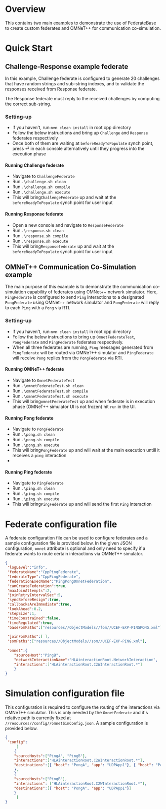 

# Overview  
This contains two main examples to demonstrate the use of FederateBase to create custom federates and OMNeT++ for communication co-simulation.  
  
# Quick Start  
  
## Challenge-Response example federate  
  
In this example, Challenge federate is configured to generate 20 challenges that have random strings and sub-string indexes, and to validate the responses received from Response federate.  
  
The Response federate must reply to the received challenges by computing the correct sub-string.  

  ### Setting-up
- If you haven't, run `mvn clean install` in root cpp directory  
- Follow the below instructions and bring up `Challenge` and `Response` federates respectively  
- Once both of them are waiting at `beforeReadyToPopulate` synch point, press &#x23CE; in each console alternatively until they progress into the execution phase  
  
#### Running Challenge federate  
- Navigate to `ChallengeFederate`  
- Run `.\challenge.sh clean`  
- Run `.\challenge.sh compile`  
- Run `.\challenge.sh execute`  
- This will bring`ChallengeFederate` up and wait at the `beforeReadyToPopulate` synch point for user input  
  
#### Running Response federate  
- Open a new console and navigate to `ResponseFederate`  
- Run `.\response.sh clean`  
- Run `.\response.sh compile`  
- Run `.\response.sh execute`  
- This will bring`Responsefederate` up and wait at the `beforeReadyToPopulate` synch point for user input  
  
## OMNeT++ Communication Co-Simulation example  
  
The main purpose of this example is to demonstrate the communication co-simulation capability of federates using OMNet++ network simulator. Here, `PingFederate` is configured to send `Ping` interactions to a designated `PongFederate` using OMNet++ network simulator and `PongFederate` will reply to each `Ping` with a `Pong` via RTI.  
  
### Setting-up
- If you haven't, run `mvn clean install` in root cpp directory  
- Follow the below instructions to bring up `OmnetFederateTest`, `PongFederate` and `PingFederate` federates respectively.  
- When all three federates are running,   `Ping` messages generated from  `PingFederate` will be routed via OMNeT++ simulator and `PingFederate`  will receive `Pong` replies from the `PongFederate` via RTI.  
  
#### Running OMNeT++ federate  
- Navigate to `OmnetFederateTest`  
- Run `.\omnetFederateTest.sh clean`  
- Run `.\omnetFederateTest.sh compile`  
- Run `.\omnetFederateTest.sh execute`  
- This will bring`omnetFederateTest` up and when federate is in execution phase (OMNeT++ simulator UI is not frozen) hit `run` in the UI.  
  
#### Running Pong federate  
- Navigate to `PongFederate`  
- Run `.\pong.sh clean`  
- Run `.\pong.sh compile`  
- Run `.\pong.sh execute`  
- This will bring`PongFederate` up and will wait at the main execution untill it receives a `ping` interaction  
-  
#### Running Ping federate  
- Navigate to `PingFederate`  
- Run `.\ping.sh clean`  
- Run `.\ping.sh compile`  
- Run `.\ping.sh execute`  
- This will bring`PingFederate` up and will send the first `Ping` interaction  
  
# Federate configuration file  
  
A federate configuration file can be used to configure federates and a  sample configuration file is provided below. In the given JSON configuration, `omnet` attribute is optional and only need to specify if a federate wants to route certain interactions via OMNeT++ simulator.  
  
```json  
{  
 "logLevel":"info",  
 "federateName":"CppPingFederate",  
 "federateType":"CppPingFederate",  
 "federationExecName":"PingPongOmnetFederation",  
 "canCreateFederation":true,  
 "maxJoinAttempts":2,  
 "joinRetryIntervalSec":5,  
 "syncBeforeResign":true,  
 "callbacksAreImmediate":true,  
 "lookAhead":0.2,  
 "stepSize":1,  
 "timeConstrained":false,  
 "timeRegulated":true,  
 "baseFomPaths":["resources//ObjectModels//fom//UCEF-EXP-PINGPONG.xml"],  
  
 "joinFomPaths":[ ],  
 "somPaths":["resources//ObjectModels//som//UCEF-EXP-PING.xml"],  
  
 "omnet":{  
	"sourceHost":"PingB",  
	"networkInteractionName":"HLAinteractionRoot.NetworkInteraction",  
	"interactions":["HLAinteractionRoot.C2WInteractionRoot.*"]  
	}  
}  
```  
  
# Simulation configuration file  
This configuration is required to configure the routing of the interactions via OMNeT++ simulator. This is only needed by the `OmnetFederate` and it's relative path is currently fixed at `//resources//config//omnetSimConfig.json`. A sample configuration is provided below.  
  
```json  
{  
 "config":
     [  
	{  
	"sourceHosts":["PingA", "PingB"],  
	"interactions":["HLAinteractionRoot.C2WInteractionRoot.*"],  
	"destinations":[{ "host": "PongA", "app": "UDPApp1"}, { "host": "PongB", "app": "UDPApp2"}]  
	},  
	{  
	"sourceHosts":["PingB"],  
	"interactions":	["HLAinteractionRoot.C2WInteractionRoot.*"],  
	"destinations":[{ "host": "PongA", "app": "UDPApp1"}]  
	}  
     ]  
}  
```

